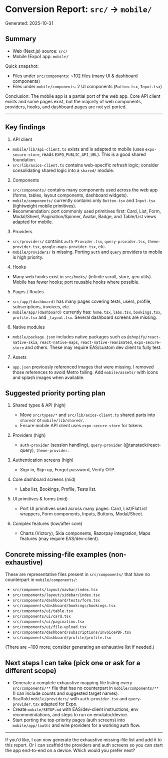 # Conversion Report: `src/` → `mobile/`

Generated: 2025-10-31

## Summary
- Web (Next.js) source: `src/`
- Mobile (Expo) app: `mobile/`

Quick snapshot:
- Files under `src/components`: ~102 files (many UI & dashboard components)
- Files under `mobile/components`: 2 UI components (`Button.tsx`, `Input.tsx`)

Conclusion: The mobile app is a partial port of the web app. Core API client exists and some pages exist, but the majority of web components, providers, hooks, and dashboard pages are not yet ported.

---

## Key findings

1. API client
- `mobile/lib/api-client.ts` exists and is adapted to mobile (uses `expo-secure-store`, reads `EXPO_PUBLIC_API_URL`). This is a good shared foundation.
- `src/lib/axios-client.ts` contains web-specific refresh logic; consider consolidating shared logic into a `shared/` module.

2. Components
- `src/components/` contains many components used across the web app (forms, tables, layout components, dashboard widgets).
- `mobile/components/` currently contains only `Button.tsx` and `Input.tsx` (lightweight mobile primitives).
- Recommendation: port commonly used primitives first: Card, List, Form, Modal/Sheet, Pagination/Spinner, Avatar, Badge, and Table/List views adapted for mobile.

3. Providers
- `src/providers/` contains `auth-Provider.tsx`, `query-provider.tsx`, `theme-provider.tsx`, `google-maps-provider.tsx`, etc.
- `mobile/providers/` is missing. Porting `auth` and `query` providers to mobile is high priority.

4. Hooks
- Many web hooks exist in `src/hooks/` (infinite scroll, store, geo utils). Mobile has fewer hooks; port reusable hooks where possible.

5. Pages / Routes
- `src/app/(dashboard)` has many pages covering tests, users, profile, subscriptions, invoices, etc.
- `mobile/app/(dashboard)` currently has: `home.tsx`, `labs.tsx`, `bookings.tsx`, `profile.tsx` and `_layout.tsx`. Several dashboard screens are missing.

6. Native modules
- `mobile/package.json` includes native packages such as `@shopify/react-native-skia`, `react-native-maps`, `react-native-reanimated`, `expo-secure-store` and others. These may require EAS/custom dev client to fully test.

7. Assets
- `app.json` previously referenced images that were missing. I removed those references to avoid Metro failing. Add `mobile/assets/` with icons and splash images when available.


## Suggested priority porting plan
1. Shared types & API (high)
   - Move `src/types/*` and `src/lib/axios-client.ts` shared parts into `shared/` or `mobile/lib/shared/`.
   - Ensure mobile API client uses `expo-secure-store` for tokens.

2. Providers (high)
   - `auth-provider` (session handling), `query-provider` (@tanstack/react-query), `theme-provider`.

3. Authentication screens (high)
   - Sign in, Sign up, Forgot password, Verify OTP.

4. Core dashboard screens (mid)
   - Labs list, Bookings, Profile, Tests list.

5. UI primitives & forms (mid)
   - Port UI primitives used across many pages: Card, List/FlatList wrappers, Form components, Inputs, Buttons, Modal/Sheet.

6. Complex features (low/after core)
   - Charts (Victory), Skia components, Razorpay integration, Maps features (may require EAS/dev-client).


## Concrete missing-file examples (non-exhaustive)
These are representative files present in `src/components/` that have no counterpart in `mobile/components/`:
- `src/components/layout/navbar/index.tsx`
- `src/components/layout/sidebar/index.tsx`
- `src/components/dashboard/tests/form.tsx`
- `src/components/dashboard/bookings/bookings.tsx`
- `src/components/ui/table.tsx`
- `src/components/ui/card.tsx`
- `src/components/ui/pagination.tsx`
- `src/components/ui/file-upload.tsx`
- `src/components/dashboard/subscriptions/InvoicePDF.tsx`
- `src/components/dashboard/profile/profile.tsx`

(There are ~100 more; consider generating an exhaustive list if needed.)


## Next steps I can take (pick one or ask for a different scope)
- Generate a complete exhaustive mapping file listing every `src/components/**` file that has no counterpart in `mobile/components/**` (I can include counts and suggested target names).
- Scaffold `mobile/providers/` with `auth-provider.tsx` and `query-provider.tsx` adapted for Expo.
- Create `mobile/SETUP.md` with EAS/dev-client instructions, env recommendations, and steps to run on emulator/device.
- Start porting the top-priority pages (auth screens) into `mobile/app/(auth)` and wire providers for a working auth flow.


---

If you'd like, I can now generate the exhaustive missing-file list and add it to this report. Or I can scaffold the providers and auth screens so you can start the app end-to-end on a device. Which would you prefer next?
